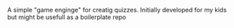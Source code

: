A simple "game enginge" for creatig quizzes. Initially developed for my kids but might be usefull as a boilerplate repo 
